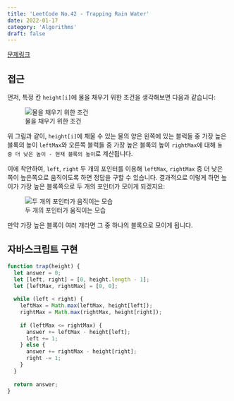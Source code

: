 ```yaml
---
title: 'LeetCode No.42 - Trapping Rain Water'
date: 2022-01-17
category: 'Algorithms'
draft: false
---
```


[문제링크](https://leetcode.com/problems/trapping-rain-water/)

## 접근

먼저, 특정 칸 `height[i]`에 물을 채우기 위한 조건을 생각해보면 다음과 같습니다:

<figure>
    <img src="https://cdn.jsdelivr.net/gh/jaehyeon48/jaehyeon48.github.io@master/assets/images/algorithms/leetcode/42/how_to_trap_water.png" alt="물을 채우기 위한 조건" />
    <figcaption>물을 채우기 위한 조건</figcaption>
</figure>

위 그림과 같이, `height[i]`에 채울 수 있는 물의 양은 왼쪽에 있는 블럭들 중 가장 높은 블록의 높이 `leftMax`와 오른쪽 블럭들 중 가장 높은 블록의 높이 `rightMax`에 대해 `둘 중 더 낮은 높이 - 현재 블록의 높이`로 계산됩니다.

이에 착안하여, `left`, `right` 두 개의 포인터를 이용해 `leftMax`, `rightMax` 중 더 낮은 쪽이 높은쪽으로 움직이도록 하면 정답을 구할 수 있습니다. 결과적으로 이렇게 하면 높이가 가장 높은 블록쪽으로 두 개의 포인터가 모이게 되겠지요:

<figure>
    <img src="https://cdn.jsdelivr.net/gh/jaehyeon48/jaehyeon48.github.io@master/assets/images/algorithms/leetcode/42/pointers_move.png" alt="두 개의 포인터가 움직이는 모습" />
    <figcaption>두 개의 포인터가 움직이는 모습</figcaption>
</figure>

만약 가장 높은 블록이 여러 개라면 그 중 하나의 블록으로 모이게 됩니다.

## 자바스크립트 구현

```js
function trap(height) {
  let answer = 0;
  let [left, right] = [0, height.length - 1];
  let [leftMax, rightMax] = [0, 0];
  
  while (left < right) {
    leftMax = Math.max(leftMax, height[left]);
    rightMax = Math.max(rightMax, height[right]);
    
    if (leftMax <= rightMax) {
      answer += leftMax - height[left];
      left += 1;
    } else {
      answer += rightMax - height[right];
      right -= 1;
    }
  }
  
  return answer;
}
```